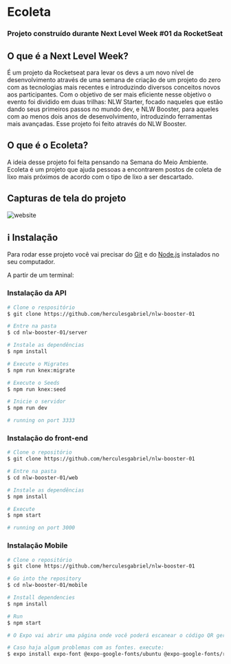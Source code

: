 # Ecoleta
### Projeto construído durante Next Level Week #01 da RocketSeat


## O que é a Next Level Week?
É um projeto da Rocketseat para levar os devs a um novo nível de desenvolvimento através de uma semana de criação de um projeto do zero com as tecnologias mais recentes e introduzindo diversos conceitos novos aos participantes. Com o objetivo de ser mais eficiente nesse objetivo o evento foi dividido em duas trilhas: NLW Starter, focado naqueles que estão dando seus primeiros passos no mundo dev, e NLW Booster, para aqueles com ao menos dois anos de desenvolvimento, introduzindo ferramentas mais avançadas. Esse projeto foi feito através do NLW Booster.


## O que é o Ecoleta?
A ideia desse projeto foi feita pensando na Semana do Meio Ambiente. Ecoleta é um projeto que ajuda pessoas a encontrarem postos de coleta de lixo mais próximos de acordo com o tipo de lixo a ser descartado.


## Capturas de tela do projeto
![website](https://user-images.githubusercontent.com/51159478/83974765-18209180-a8c6-11ea-8c95-0730f72b9994.png)


## :information_source: Instalação

Para rodar esse projeto você vai precisar do [Git](https://git-scm.com) e do [Node.js](https://nodejs.org/en/download/package-manager/) instalados no seu computador.

A partir de um terminal:

### Instalação da API

```bash
# Clone o respositório
$ git clone https://github.com/herculesgabriel/nlw-booster-01

# Entre na pasta
$ cd nlw-booster-01/server

# Instale as dependências
$ npm install

# Execute o Migrates
$ npm run knex:migrate

# Execute o Seeds
$ npm run knex:seed

# Inicie o servidor
$ npm run dev

# running on port 3333
```

### Instalação do front-end

```bash
# Clone o repositório
$ git clone https://github.com/herculesgabriel/nlw-booster-01

# Entre na pasta
$ cd nlw-booster-01/web

# Instale as dependências
$ npm install

# Execute
$ npm start

# running on port 3000
```

### Instalação Mobile

```bash
# Clone o repositório
$ git clone https://github.com/herculesgabriel/nlw-booster-01

# Go into the repository
$ cd nlw-booster-01/mobile

# Install dependencies
$ npm install

# Run
$ npm start

# O Expo vai abrir uma página onde você poderá escanear o código QR gerado através do aplicativo Expo (Android e iPhone)

# Caso haja algum problemas com as fontes. execute:
$ expo install expo-font @expo-google-fonts/ubuntu @expo-google-fonts/roboto

```
